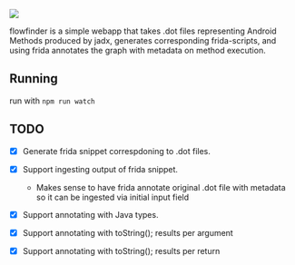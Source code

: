 ![](./imgs/LOGO.png)

flowfinder is a simple webapp that takes .dot files representing Android Methods produced by jadx, generates corresponding frida-scripts, and using frida annotates the graph with metadata on method execution.

## Running

run with `npm run watch`

## TODO

 - [X] Generate frida snippet correspdoning to .dot files.
 - [X] Support ingesting output of frida snippet.
    - Makes sense to have frida annotate original .dot file with metadata so it can be ingested via initial input field
 - [X] Support annotating with Java types.
 - [X] Support annotating with toString(); results per argument
 - [X] Support annotating with toString(); results per return

